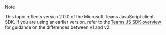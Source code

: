 > [!NOTE]
> This topic reflects version 2.0.0 of the Microsoft Teams JavaScript client SDK. If you are using an earlier version, refer to the [Teams JS SDK overview](msteams-docs/msteams-platform/tabs/how-to/../../../../../tabs/how-to/using-teams-client-sdk.md) for guidance on the differences between v1 and v2.
